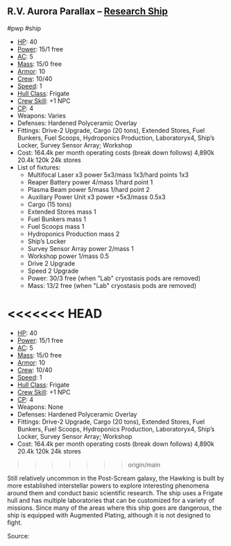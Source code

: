 ## R.V. Aurora Parallax &ndash; [Research Ship](Civilian%20Starships.md#Hawking-Class%20Research%20Ship)
#pwp #ship 


- [HP](STARS%20WITHOUT%20NUMBER,%20FREE%20EDITION%20-%20obsidian.md#^starship-hit-points): 40
- [Power](STARS%20WITHOUT%20NUMBER,%20FREE%20EDITION%20-%20obsidian.md#^starship-power): 15/1 free
- [AC](STARS%20WITHOUT%20NUMBER,%20FREE%20EDITION%20-%20obsidian.md#^starship-armor-class): 5
- [Mass](STARS%20WITHOUT%20NUMBER,%20FREE%20EDITION%20-%20obsidian.md#^starship-mass): 15/0 free
- [Armor](STARS%20WITHOUT%20NUMBER,%20FREE%20EDITION%20-%20obsidian.md#^starship-armor): 10
- [Crew](STARS%20WITHOUT%20NUMBER,%20FREE%20EDITION%20-%20obsidian.md#^starship-crew): 10/40
- [Speed](STARS%20WITHOUT%20NUMBER,%20FREE%20EDITION%20-%20obsidian.md#^starship-speed): 1
- [Hull Class](STARS%20WITHOUT%20NUMBER,%20FREE%20EDITION%20-%20obsidian.md#^starship-hull-class): Frigate
- [Crew Skill](STARS%20WITHOUT%20NUMBER,%20FREE%20EDITION%20-%20obsidian.md#^starship-npc-crew-skill-modifier): +1 NPC
- [CP](STARS%20WITHOUT%20NUMBER,%20FREE%20EDITION%20-%20obsidian.md#^starship-npc-crew-skill-modifier): 4
- Weapons: Varies
- Defenses: Hardened Polyceramic Overlay
- Fittings:
  Drive-2 Upgrade, Cargo (20 tons), Extended Stores, Fuel Bunkers, Fuel Scoops, Hydroponics Production, Laboratoryx4, Ship’s Locker, Survey Sensor Array; Workshop
- Cost:
	164.4k per month operating costs (break down follows)
  4,890k [](STARS%20WITHOUT%20NUMBER,%20FREE%20EDITION%20-%20obsidian.md#^starship-cost|base%20price)
  20.4k [](STARS%20WITHOUT%20NUMBER,%20FREE%20EDITION%20-%20obsidian.md#Six-Month%20Maintenance|maintenance)
  120k [](STARS%20WITHOUT%20NUMBER,%20FREE%20EDITION%20-%20obsidian.md#^starship-crew-cost|crew%20cost)
  24k stores
- List of fixtures:
	- Multifocal Laser x3 power 5x3/mass 1x3/hard points 1x3
	- Reaper Battery power 4/mass 1/hard point 1
	- Plasma Beam power 5/mass 1/hard point 2
	- Auxiliary Power Unit x3 power +5x3/mass 0.5x3
	- Cargo (15 tons)
	- Extended Stores mass 1
	- Fuel Bunkers mass 1
	- Fuel Scoops mass 1
	- Hydroponics Production mass 2
	- Ship’s Locker 
	- Survey Sensor Array power 2/mass 1
	- Workshop power 1/mass 0.5
	- Drive 2 Upgrade
	- Speed 2 Upgrade
	- Power: 30/3 free (when "Lab" cryostasis pods are removed)
	- Mass: 13/2 free (when "Lab" cryostasis pods are removed)

<<<<<<< HEAD
=======
- [HP](STARS%20WITHOUT%20NUMBER,%20FREE%20EDITION%20-%20obsidian.md#^starship-hit-points): 40
- [Power](STARS%20WITHOUT%20NUMBER,%20FREE%20EDITION%20-%20obsidian.md#^starship-power): 15/1 free
- [AC](STARS%20WITHOUT%20NUMBER,%20FREE%20EDITION%20-%20obsidian.md#^starship-armor-class): 5
- [Mass](STARS%20WITHOUT%20NUMBER,%20FREE%20EDITION%20-%20obsidian.md#^starship-mass): 15/0 free
- [Armor](STARS%20WITHOUT%20NUMBER,%20FREE%20EDITION%20-%20obsidian.md#^starship-armor): 10
- [Crew](STARS%20WITHOUT%20NUMBER,%20FREE%20EDITION%20-%20obsidian.md#^starship-crew): 10/40
- [Speed](STARS%20WITHOUT%20NUMBER,%20FREE%20EDITION%20-%20obsidian.md#^starship-speed): 1
- [Hull Class](STARS%20WITHOUT%20NUMBER,%20FREE%20EDITION%20-%20obsidian.md#^starship-hull-class): Frigate
- [Crew Skill](STARS%20WITHOUT%20NUMBER,%20FREE%20EDITION%20-%20obsidian.md#^starship-npc-crew-skill-modifier): +1 NPC
- [CP](STARS%20WITHOUT%20NUMBER,%20FREE%20EDITION%20-%20obsidian.md#^starship-npc-crew-skill-modifier): 4
- Weapons: None
- Defenses: Hardened Polyceramic Overlay
- Fittings:
  Drive-2 Upgrade, Cargo (20 tons), Extended Stores, Fuel Bunkers, Fuel Scoops, Hydroponics Production, Laboratoryx4, Ship’s Locker, Survey Sensor Array; Workshop
- Cost:
	164.4k per month operating costs (break down follows)
  4,890k [](STARS%20WITHOUT%20NUMBER,%20FREE%20EDITION%20-%20obsidian.md#^starship-cost|base%20price)
  20.4k [](STARS%20WITHOUT%20NUMBER,%20FREE%20EDITION%20-%20obsidian.md#Six-Month%20Maintenance|maintenance)
  120k [](STARS%20WITHOUT%20NUMBER,%20FREE%20EDITION%20-%20obsidian.md#^starship-crew-cost|crew%20cost)
  24k stores
>>>>>>> origin/main

Still relatively uncommon in the Post-Scream galaxy, the Hawking is built by more established interstellar
powers to explore interesting phenomena around them and conduct basic scientific research. The ship uses a
Frigate hull and has multiple laboratories that can be customized for a variety of missions. Since many of the
areas where this ship goes are dangerous, the ship is equipped with Augmented Plating, although it is not
designed to fight.

Source: [](Civilian%20Starships.md#Hawking-Class%20Research%20Ship)
